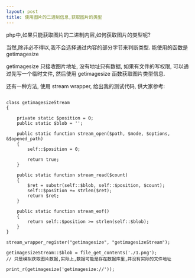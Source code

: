 ```yaml
---
layout: post
title: 使用图片的二进制信息,获取图片的类型
---
```


php中,如果只能获取图片的二进制内容,如何获取图片的类型呢? 

当然,除非必不得以,我不会选择通过内容的部分字节来判断类型. 能使用的函数是 getimagesize

getimagesize 只接收图片地址, 没有地址只有数据, 如果有文件的写权限, 可以通过先写一个临时文件, 然后使用 getimagesize 函数获取图片类型信息.

还有一种方法, 使用 stream wrapper, 给出我的测试代码, 供大家参考:

<!-- more -->

```

class getimagesizeStream
{

    private static $position = 0;
    public static $blob = '';

    public static function stream_open($path, $mode, $options, &$opened_path)
    {
        self::$position = 0;

        return true;
    }

    public static function stream_read($count)
    {
        $ret = substr(self::$blob, self::$position, $count);
        self::$position += strlen($ret);
        return $ret;
    }

    public static function stream_eof()
    {
        return self::$position >= strlen(self::$blob);
    }
}

stream_wrapper_register("getimagesize", "getimagesizeStream");

getimagesizeStream::$blob = file_get_contents('./1.png'); 
// 只是模拟获取图片数据,实际上,数据可能是存在数据库里,并没有实际的文件地址

print_r(getimagesize('getimagesize://'));

```